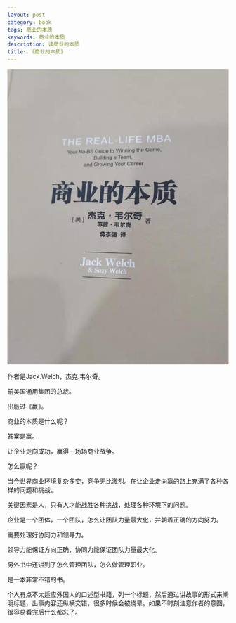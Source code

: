 ```yaml
---
layout: post
category: book
tags: 商业的本质
keywords: 商业的本质
description: 读商业的本质
title: 《商业的本质》
---
```


![img](/images/business_origin.jpeg)

作者是Jack.Welch，杰克.韦尔奇。

前美国通用集团的总裁。

出版过《赢》。

商业的本质是什么呢？

答案是赢。

让企业走向成功，赢得一场场商业战争。

怎么赢呢？

当今世界商业环境复杂多变，竞争无比激烈。在让企业走向赢的路上充满了各种各样的问题和挑战。

关键因素是人，只有人才能战胜各种挑战，处理各种环境下的问题。

企业是一个团体，一个团队，怎么让团队力量最大化，并朝着正确的方向努力。

需要处理好协同力和领导力。

领导力能保证方向正确，协同力能保证团队力量最大化。

另外书中还讲到了怎么管理团队，怎么做管理职业。

是一本非常不错的书。

个人有点不太适应外国人的口述型书籍，列一个标题，然后通过讲故事的形式来阐明标题，出事内容还纵横交错，很多时候会被绕晕。如果不时刻注意作者的意图，很容易看完后什么都忘了。


